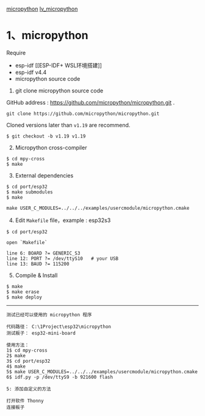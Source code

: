 [micropython](https://github.com/micropython/micropython)
[lv_micropython](https://github.com/lvgl/lv_micropython)

# 1、micropython

Require
- esp-idf [[ESP-IDF+ WSL环境搭建]]
- esp-idf v4.4
- micropython source code

1. git clone micropython source code

GitHub address : https://github.com/micropython/micropython.git .
~~~
git clone https://github.com/micropython/micropython.git
~~~

Cloned versions later than `v1.19` are recommend.
~~~
$ git checkout -b v1.19 v1.19 
~~~

2. Micropython cross-compiler
~~~
$ cd mpy-cross
$ make
~~~

3. External dependencies
~~~
$ cd port/esp32
$ make submodules
$ make

make USER_C_MODULES=../../../examples/usercmodule/micropython.cmake
~~~

4. Edit `Makefile` file，example : esp32s3
~~~
$ cd port/esp32

open `Makefile`

line 6: BOARD ?= GENERIC_S3
line 12: PORT ?= /dev/ttyS10   # your USB
line 13: BAUD ?= 115200
~~~

5. Compile & Install
~~~
$ make
$ make erase
$ make deploy
~~~


---
~~~
测试已经可以使用的 micropython 程序

代码路径： C:\1Project\esp32\micropython
测试板子： esp32-mini-board

使用方法：
1$ cd mpy-cross
2$ make
3$ cd port/esp32
4$ make
5$ make USER_C_MODULES=../../../examples/usercmodule/micropython.cmake     
6$ idf.py -p /dev/ttyS9 -b 921600 flash

5: 添加自定义的方法

打开软件 Thonny
连接板子
~~~

~~~

~~~

